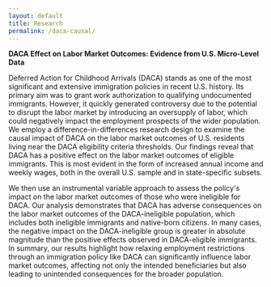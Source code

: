 ```yaml
---
layout: default
title: Research
permalink: /daca-causal/
---
```

**DACA Effect on Labor Market Outcomes: Evidence from U.S. Micro-Level Data**

Deferred Action for Childhood Arrivals (DACA) stands as one of the most significant and extensive immigration policies in recent U.S. history. 
Its primary aim was to grant work authorization to qualifying undocumented immigrants. However, it quickly generated controversy due to the potential to 
disrupt the labor market by introducing an oversupply of labor, which could negatively impact the employment prospects of the wider population. 
We employ a difference-in-differences research design to examine the causal impact of DACA on the labor market outcomes of U.S. residents living 
near the DACA eligibility criteria thresholds. Our findings reveal that DACA has a positive effect on the labor market outcomes of eligible immigrants. 
This is most evident in the form of increased annual income and weekly wages, both in the overall U.S. sample and in state-specific subsets. 

We then use an instrumental variable approach to assess the policy's impact on the labor market outcomes of those who were ineligible for DACA. 
Our analysis demonstrates that DACA has adverse consequences on the labor market outcomes of the DACA-ineligible population, which includes both 
ineligible immigrants and native-born citizens. In many cases, the negative impact on the DACA-ineligible group is greater in absolute magnitude than the positive effects observed in DACA-eligible immigrants. 
In summary, our results highlight how relaxing employment restrictions through an immigration policy like DACA can significantly influence labor market outcomes, 
affecting not only the intended beneficiaries but also leading to unintended consequences for the broader population.

